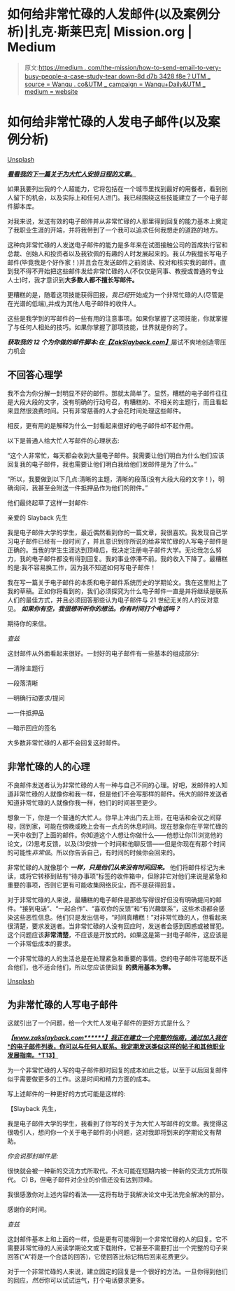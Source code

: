 # 如何给非常忙碌的人发邮件(以及案例分析)|扎克·斯莱巴克| Mission.org | Medium

> 原文:[https://medium . com/the-mission/how-to-send-email-to-very-busy-people-a-case-study-tear down-8d d7b 3428 f8e？UTM _ source = Wanqu . co&UTM _ campaign = Wanqu+Daily&UTM _ medium = website](https://medium.com/the-mission/how-to-send-emails-to-very-busy-people-and-a-case-study-teardown-8dd7b3428f8e?utm_source=wanqu.co&utm_campaign=Wanqu+Daily&utm_medium=website)

# 如何给非常忙碌的人发电子邮件(以及案例分析)



[Unsplash](https://unsplash.com/photos/Xitdc-FWKU4)



[***看看我的下一篇关于为大忙人安排日程的文章。***](/the-mission/how-to-schedule-things-with-very-busy-people-and-a-case-study-teardown-d1ed15092f31)

如果我要列出我的个人超能力，它将包括在一个城市里找到最好的用餐者，看到别人留下的机会，以及实际上和任何人进门。我已经围绕这些技能建立了一个电子邮件脚本库。

对我来说，发送有效的电子邮件并从非常忙碌的人那里得到回复的能力基本上奠定了我职业生涯的开端，并将我带到了一个我可以追求任何我想走的道路的地方。

这种向非常忙碌的人发送电子邮件的能力是多年来在试图接触公司的首席执行官和总裁、创始人和投资者以及我钦佩的有趣的人时发展起来的。我*认为*我擅长写电子邮件(毕竟我是个好作家！)并且会在发送邮件之前阅读、校对和核实我的邮件。直到我不得不开始把这些邮件发给非常忙碌的人(不仅仅是同事、教授或普通的专业人士)时，我才意识到**大多数人都不擅长写邮件。**

更糟糕的是，随着这项技能获得回报，*我已经*开始成为一个非常忙碌的人(尽管是在光谱的低端),并成为其他人电子邮件的收件人。

这些是我学到的写邮件的一些有用的注意事项。如果你掌握了这项技能，你就掌握了与任何人相处的技巧。如果你掌握了那项技能，世界就是你的了。

***获取我的 12 个为你做的邮件脚本:在***[***【ZakSlayback.com】***](http://zakslayback.com)屡试不爽地创造零压力机会



## 不回答心理学

我不会为你分解一封明显不好的邮件。那就太简单了。显然，糟糕的电子邮件往往是大段大段的文字，没有明确的行动号召，有糟糕的、不相关的主题行，而且看起来显然很浪费时间。只有非常慈善的人才会花时间处理这些邮件。

相反，更有用的是解释为什么一封看起来很好的电子邮件却不起作用。

以下是普通人给大忙人写邮件的心理状态:

“这个人非常忙，每天都会收到大量电子邮件。我需要让他们明白为什么他们应该回复我的电子邮件，我也需要让他们明白我给他们发邮件是为了什么。”

“所以，我要做到以下几点:清晰的主题，清晰的段落(没有大段大段的文字！)，明确询问，我甚至会附送一件抵押品作为他们的附件。”

他们最终起草了这样一封邮件:

亲爱的 Slayback 先生

我是电子邮件大学的学生，最近偶然看到你的一篇文章，我很喜欢。我发现自己学习电子邮件已经有一段时间了，并且意识到你所说的给非常忙碌的人写电子邮件是正确的。当我的学生生涯达到顶峰后，我决定注册电子邮件大学。无论我怎么努力，我的电子邮件都没有得到回复。我的事业停滞不前。我的收入下降了。最糟糕的是:我不容易换工作，因为我不知道如何写电子邮件！

我在写一篇关于电子邮件的本质和电子邮件系统历史的学期论文。我在这里附上了我的草稿。正如你将看到的，我们必须探究为什么电子邮件一直是并将继续是联系人们的最佳方式，并且必须回答那些认为电子邮件与 21 世纪无关的人的反对意见。 ***如果你有空，我很想听听你的想法。你有时间打个电话吗？***

期待你的来信。

*查兹*

这封邮件从外面看起来很好。一封好的电子邮件有一些基本的组成部分:

—清除主题行

—段落清晰

—明确行动要求/提问

—一件抵押品

—暗示回应的签名

大多数非常忙碌的人都不会回复这封邮件。

## 非常忙碌的人的心理

不良邮件发送者认为非常忙碌的人有一种与自己不同的心理。好吧，发邮件的人知道非常忙碌的人就像你和我一样，但是他们不会写那样的邮件。伟大的邮件发送者知道非常忙碌的人就像你我一样，他们的时间甚至更少。

想象一下，你是一个普通的大忙人。你早上冲出门去上班，在电话和会议之间穿梭，回到家，可能在傍晚或晚上会有一点点的休息时间。现在想象你在平常忙碌的一天中收到了上面的邮件。你知道这个人想让你做什么——他想让你(1)浏览他的论文，(2)思考反馈，以及(3)安排一个时间和他聊反馈——但是你现在有那个时间的可能性*非常低*。所以你告诉自己，有时间的时候你会回来的。

非常忙碌的人就像那个 ***一样，只是他们从来没有时间回来。*** 他们将邮件标记为未读，或将它转移到贴有“待办事项”标签的收件箱中，但除非它对他们来说是紧急和重要的事项，否则它更有可能收集网络灰尘，而不是获得回复。

对于非常忙碌的人来说，最糟糕的电子邮件是那些写得很好但没有明确提问的邮件。“接到电话”、“一起合作”、“喜欢你的反馈”和“有兴趣联系”，这些术语都会感染这些恶性信息。他们只是发出信号，“时间真糟糕！”对非常忙碌的人，但看起来很清楚，要求发送者。当非常忙碌的人没有回应时，发送者会感到困惑或被冒犯。这个问题应该**非常清楚**，不应该是开放式的。如果这是第一封电子邮件，这应该是一个非常低成本的要求。

一个非常忙碌的人的生活总是在处理紧急和重要的事情。您的电子邮件可能既不适合他们，也不适合他们，所以您应该使回复 **的费用基本为零。**



[Unsplash](https://unsplash.com/photos/k_RYBedEvDw)



## 为非常忙碌的人写电子邮件

这就引出了一个问题，给一个大忙人发电子邮件的更好方式是什么？

***【www.zakslayback.com******】我正在建立一个完整的指南，通过加入我在*** [***的电子邮件列表，你可以与任何人联系。我定期发送类似这样的帖子和其他职业发展指南。*T13】**](http://www.zakslayback.com.)

为一个非常忙碌的人写的电子邮件即时回复的成本如此之低，以至于以后回复邮件似乎需要做更多的工作。这是时间和精力方面的成本。

写上述邮件的一种更好的方式可能是这样的:

【Slayback 先生，

我是电子邮件大学的学生，我看到了你写的关于为大忙人写邮件的文章。我觉得这很吸引人，想问你一个关于电子邮件的小问题，这对我即将到来的学期论文有帮助。

*你会说那封邮件是:*

很快就会被一种新的交流方式所取代。不太可能在短期内被一种新的交流方式所取代。
C) B，但电子邮件对企业的价值还没有达到顶峰。

我很感激你对上述内容的看法——这将有助于我解决论文中无法完全解决的部分。

感谢你的时间。

*查兹*

这封邮件基本上和上面的一样，但是更有可能得到一个非常忙碌的人的回复。它不需要非常忙碌的人阅读学期论文或下载附件，它甚至不需要打出一个完整的句子来回答(“A”将是一个合适的回答)，它使回答比标记稍后回来花费更少。

对于一个非常忙碌的人来说，建立固定的回复是一个很好的方法。一旦你得到他们的回应，*然后*你可以试试运气，打个电话要求更多。

